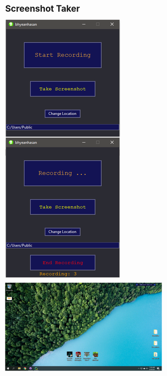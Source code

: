 # Screenshot Taker

![alt text](Sample/gui.png) ![alt text](Sample/gui2.png)

![alt text](Sample/sample.png)

